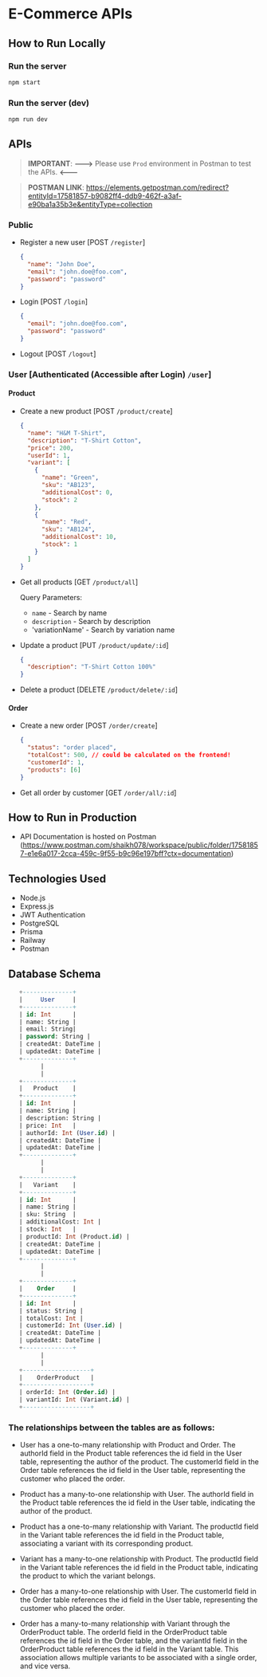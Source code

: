 # E-Commerce APIs

## How to Run Locally

### Run the server

```bash
npm start
```

### Run the server (dev)

```bash
npm run dev
```

## APIs

> **IMPORTANT**: **--->** Please use `Prod` environment in Postman to test the APIs. **<---**

> **POSTMAN LINK**: https://elements.getpostman.com/redirect?entityId=17581857-b9082ff4-ddb9-462f-a3af-e90ba1a35b3e&entityType=collection

### Public

- Register a new user [POST `/register`]

  ```json
  {
    "name": "John Doe",
    "email": "john.doe@foo.com",
    "password": "password"
  }
  ```

- Login [POST `/login`]

  ```json
  {
    "email": "john.doe@foo.com",
    "password": "password"
  }
  ```

- Logout [POST `/logout`]

### User [Authenticated (Accessible after Login) `/user`]

#### Product

- Create a new product [POST `/product/create`]

  ```json
  {
    "name": "H&M T-Shirt",
    "description": "T-Shirt Cotton",
    "price": 200,
    "userId": 1,
    "variant": [
      {
        "name": "Green",
        "sku": "AB123",
        "additionalCost": 0,
        "stock": 2
      },
      {
        "name": "Red",
        "sku": "AB124",
        "additionalCost": 10,
        "stock": 1
      }
    ]
  }
  ```

- Get all products [GET `/product/all`]

  Query Parameters:

  - `name` - Search by name
  - `description` - Search by description
  - 'variationName' - Search by variation name

- Update a product [PUT `/product/update/:id`]

  ```json
  {
    "description": "T-Shirt Cotton 100%"
  }
  ```

- Delete a product [DELETE `/product/delete/:id`]

#### Order

- Create a new order [POST `/order/create`]

  ```json
  {
    "status": "order placed",
    "totalCost": 500, // could be calculated on the frontend!
    "customerId": 1,
    "products": [6]
  }
  ```

- Get all order by customer [GET `/order/all/:id`]

## How to Run in Production

- API Documentation is hosted on
  Postman (https://www.postman.com/shaikh078/workspace/public/folder/17581857-e1e6a017-2cca-459c-9f55-b9c96e197bff?ctx=documentation)

## Technologies Used

- Node.js
- Express.js
- JWT Authentication
- PostgreSQL
- Prisma
- Railway
- Postman

## Database Schema

```sql
   +--------------+
   |     User     |
   +--------------+
   | id: Int      |
   | name: String |
   | email: String|
   | password: String |
   | createdAt: DateTime |
   | updatedAt: DateTime |
   +--------------+
         |
         |
   +--------------+
   |   Product    |
   +--------------+
   | id: Int      |
   | name: String |
   | description: String |
   | price: Int   |
   | authorId: Int (User.id) |
   | createdAt: DateTime |
   | updatedAt: DateTime |
   +--------------+
         |
         |
   +--------------+
   |   Variant    |
   +--------------+
   | id: Int      |
   | name: String |
   | sku: String  |
   | additionalCost: Int |
   | stock: Int   |
   | productId: Int (Product.id) |
   | createdAt: DateTime |
   | updatedAt: DateTime |
   +--------------+
         |
         |
   +--------------+
   |    Order     |
   +--------------+
   | id: Int      |
   | status: String |
   | totalCost: Int |
   | customerId: Int (User.id) |
   | createdAt: DateTime |
   | updatedAt: DateTime |
   +--------------+
         |
         |
   +-------------------+
   |    OrderProduct   |
   +-------------------+
   | orderId: Int (Order.id) |
   | variantId: Int (Variant.id) |
   +-------------------+
```

### The relationships between the tables are as follows:

- User has a one-to-many relationship with Product and Order. The authorId field in the Product table references the id
  field in the User table, representing the author of the product. The customerId field in the Order table references
  the id field in the User table, representing the customer who placed the order.

- Product has a many-to-one relationship with User. The authorId field in the Product table references the id field in
  the User table, indicating the author of the product.

- Product has a one-to-many relationship with Variant. The productId field in the Variant table references the id field
  in the Product table, associating a variant with its corresponding product.

- Variant has a many-to-one relationship with Product. The productId field in the Variant table references the id field
  in the Product table, indicating the product to which the variant belongs.

- Order has a many-to-one relationship with User. The customerId field in the Order table references the id field in the
  User table, representing the customer who placed the order.

- Order has a many-to-many relationship with Variant through the OrderProduct table. The orderId field in the
  OrderProduct table references the id field in the Order table, and the variantId field in the OrderProduct table
  references the id field in the Variant table. This association allows multiple variants to be associated with a single
  order, and vice versa.
